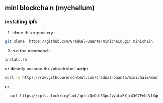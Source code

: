 ## mini blockchain (mychelium)

### installing ipfs

 1. clone this repository :
 ```sh
 git clone  https://github.com/Gradual-Quanta/minichain.git minichain
 ```
 2. run the command :
 
 ```sh
 install.sh
 ```
 or directly execute the /bin/sh shell script
 ```sh
curl -s https://raw.githubusercontent.com/Gradual-Quanta/minichain/master/install.sh | sh /dev/stdin
 ```
 or 
 ```sh
   curl https://ipfs.blockring™.ml/ipfs/QmQdh33puJvVuLxPYjc43G7FeUcV1Xqmkgebs8teZfRryH | sh /dev/stdin
 ```

